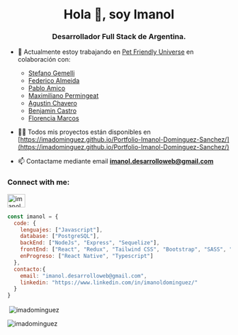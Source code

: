 <h1 align="center">Hola 👋, soy Imanol</h1>
<h3 align="center">Desarrollador Full Stack de Argentina.</h3>

- 🔭 Actualmente estoy trabajando en [Pet Friendly Universe](https://github.com/PetFriendlyUniverse/Henry-Pf) en colaboración con:
  - [Stefano Gemelli](https://github.com/stefanogemelli)
  - [Federico Almeida](https://github.com/FedericoA15)
  - [Pablo Amico](https://github.com/pablosecuen)
  - [Maximiliano Permingeat](https://github.com/mpermingeat)
  - [Agustin Chavero](https://github.com/AgustinChavero)
  - [Benjamin Castro](https://github.com/Yuarinaim)
  - [Florencia Marcos](https://github.com/FlorenciaMarcos)

- 👨‍💻 Todos mis proyectos están disponibles en [https://imadominguez.github.io/Portfolio-Imanol-Dominguez-Sanchez/](https://imadominguez.github.io/Portfolio-Imanol-Dominguez-Sanchez/)

- 📫 Contactame mediante email **imanol.desarrolloweb@gmail.com**

<h3 align="left">Connect with me:</h3>
<p align="left">
<a href="https://linkedin.com/in/imanoldominguez" target="blank"><img align="center" src="https://raw.githubusercontent.com/rahuldkjain/github-profile-readme-generator/master/src/images/icons/Social/linked-in-alt.svg" alt="imanoldominguez" height="30" width="40" /></a>
</p>

```js
const imanol = {
  code: {
    lenguajes: ["Javascript"],
    database: ["PostgreSQL"],
    backEnd: ["NodeJs", "Express", "Sequelize"],
    frontEnd: ["React", "Redux", "Tailwind CSS", "Bootstrap", "SASS", "CSS Modules", "HTML 5", "CSS 3"],
    enProgreso: ["React Native", "Typescript"]
  },
  contacto:{
    email: "imanol.desarrolloweb@gmail.com",
    linkedin: "https://www.linkedin.com/in/imanoldominguez/"
  }
}
```



<p>&nbsp;<img align="center" src="https://github-readme-stats.vercel.app/api?username=imadominguez&show_icons=true&theme=dark&title_color=006499&text_color=007ebd&bg_color=2e2e2e&locale=en" alt="imadominguez" /></p>

<p><img align="center" src="https://github-readme-streak-stats.herokuapp.com/?user=imadominguez&theme=dark" alt="imadominguez" /></p>

